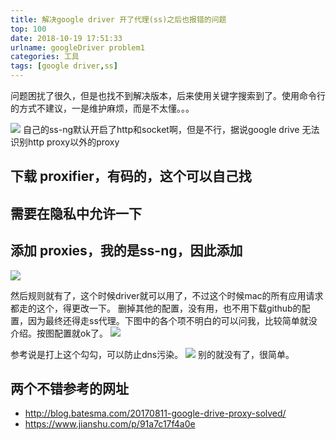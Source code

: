 ```yaml
---
title: 解决google driver 开了代理(ss)之后也报错的问题
top: 100
date: 2018-10-19 17:51:33
urlname: googleDriver problem1
categories: 工具
tags: [google driver,ss]
---
```

问题困扰了很久，但是也找不到解决版本，后来使用关键字搜索到了。使用命令行的方式不建议，一是维护麻烦，而是不太懂。。。
<!--more-->
![](https://i.loli.net/2019/06/10/5cfe14ce44dd036758.jpg)
自己的ss-ng默认开启了http和socket啊，但是不行，据说google drive 无法识别http proxy以外的proxy
## 下载 proxifier，有码的，这个可以自己找
## 需要在隐私中允许一下
## 添加 proxies，我的是ss-ng，因此添加 
![](https://i.loli.net/2019/06/10/5cfe14cea304a20916.jpg)

然后规则就有了，这个时候driver就可以用了，不过这个时候mac的所有应用请求都走的这个，得更改一下。
删掉其他的配置，没有用，也不用下载github的配置，因为最终还得走ss代理。下图中的各个项不明白的可以问我，比较简单就没介绍。按图配置就ok了。
![](https://i.loli.net/2019/06/10/5cfe14d4850b081688.jpg)

参考说是打上这个勾勾，可以防止dns污染。
![](https://i.loli.net/2019/06/10/5cfe14d4dfc2285768.jpg)
别的就没有了，很简单。

## 两个不错参考的网址
* http://blog.batesma.com/20170811-google-drive-proxy-solved/
* https://www.jianshu.com/p/91a7c17f4a0e
